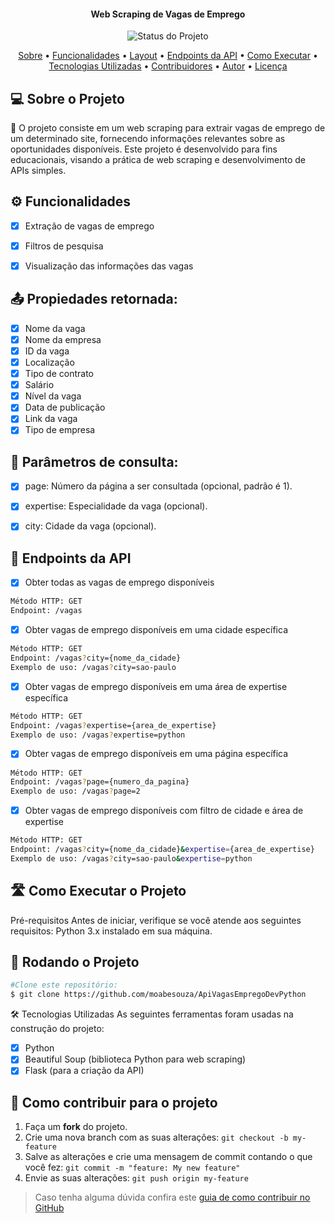 
<h4 align="center"> 
  Web Scraping de Vagas de Emprego
</h4>
<p align="center">
    <img alt="Status do Projeto" src="https://img.shields.io/badge/STATUS-CONCLU%C3%8DDO-brightgreen">
</p>
<p align="center">
 <a href="#-sobre-o-projeto">Sobre</a> •
 <a href="#-funcionalidades">Funcionalidades</a> •
 <a href="#-layout">Layout</a> • 
 <a href="#-endpoints-da-api">Endpoints da API</a> •
 <a href="#-como-executar-o-projeto">Como Executar</a> • 
 <a href="#-tecnologias-utilizadas">Tecnologias Utilizadas</a> • 
 <a href="#-contribuidores">Contribuidores</a> • 
 <a href="#-autor">Autor</a> • 
 <a href="#user-content--licença">Licença</a>
</p>

## 💻 Sobre o Projeto

📄 O projeto consiste em um web scraping para extrair vagas de emprego de um determinado site, fornecendo informações relevantes sobre as oportunidades disponíveis. Este projeto é desenvolvido para fins educacionais, visando a prática de web scraping e desenvolvimento de APIs simples.

## ⚙️ Funcionalidades
  - [x] Extração de vagas de emprego
  - [x] Filtros de pesquisa
  - [x] Visualização das informações das vagas


## 📤 Propiedades retornada:

- [x] Nome da vaga
- [x] Nome da empresa
- [x] ID da vaga
- [x] Localização
- [x] Tipo de contrato
- [x] Salário
- [x] Nível da vaga
- [x] Data de publicação
- [x] Link da vaga
- [x] Tipo de empresa

## 🔢 Parâmetros de consulta:
- [x] page: Número da página a ser consultada (opcional, padrão é 1).
- [x] expertise: Especialidade da vaga (opcional).
- [x] city: Cidade da vaga (opcional).


## 🔗 Endpoints da API
 - [x] Obter todas as vagas de emprego disponíveis
```bash
Método HTTP: GET
Endpoint: /vagas
```

- [x] Obter vagas de emprego disponíveis em uma cidade específica
```bash
Método HTTP: GET
Endpoint: /vagas?city={nome_da_cidade}
Exemplo de uso: /vagas?city=sao-paulo
```

- [x] Obter vagas de emprego disponíveis em uma área de expertise específica
```bash
Método HTTP: GET
Endpoint: /vagas?expertise={area_de_expertise}
Exemplo de uso: /vagas?expertise=python
```

- [x] Obter vagas de emprego disponíveis em uma página específica
```bash
Método HTTP: GET
Endpoint: /vagas?page={numero_da_pagina}
Exemplo de uso: /vagas?page=2
```

- [x] Obter vagas de emprego disponíveis com filtro de cidade e área de expertise
```bash
Método HTTP: GET
Endpoint: /vagas?city={nome_da_cidade}&expertise={area_de_expertise}
Exemplo de uso: /vagas?city=sao-paulo&expertise=python
```
## 🛣️ Como Executar o Projeto
Pré-requisitos
Antes de iniciar, verifique se você atende aos seguintes requisitos:
Python 3.x instalado em sua máquina.

## 🧭 Rodando o Projeto
```bash
#Clone este repositório:
$ git clone https://github.com/moabesouza/ApiVagasEmpregoDevPython

```
🛠 Tecnologias Utilizadas
As seguintes ferramentas foram usadas na construção do projeto:

  - [x] Python
  - [x] Beautiful Soup (biblioteca Python para web scraping)
  - [x] Flask (para a criação da API)

## 💪 Como contribuir para o projeto

1. Faça um **fork** do projeto.
2. Crie uma nova branch com as suas alterações: `git checkout -b my-feature`
3. Salve as alterações e crie uma mensagem de commit contando o que você fez: `git commit -m "feature: My new feature"`
4. Envie as suas alterações: `git push origin my-feature`
> Caso tenha alguma dúvida confira este [guia de como contribuir no GitHub](./CONTRIBUTING.md)
